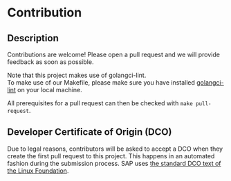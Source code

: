 # Contribution

## Description
Contributions are welcome! Please open a pull request and we will provide feedback as soon as possible.

Note that this project makes use of golangci-lint.  
To make use of our Makefile, please make sure you have installed [golangci-lint](https://golangci-lint.run/usage/install/#local-installation) on your local machine.

All prerequisites for a pull request can then be checked with `make pull-request`.

## Developer Certificate of Origin (DCO)

Due to legal reasons, contributors will be asked to accept a DCO when they create the first pull request to this project. This happens in an automated fashion during the submission process. SAP uses [the standard DCO text of the Linux Foundation](https://developercertificate.org/).